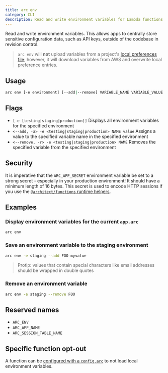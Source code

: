 ```yaml
---
title: arc env
category: CLI
description: Read and write environment variables for Lambda functions.
---
```


Read and write environment variables. This allows apps to centrally store sensitive configuration data, such as API keys, outside of the codebase in revision control.

> `arc env` will **not** upload variables from a project's [local preferences file](../configuration/local-preferences#%40env); however, it will download variables from AWS and overwrite local preference entries.

## Usage

```bash
arc env [-e environment] [--add|--remove] VARIABLE_NAME VARIABLE_VALUE
```


## Flags

- `[-e [testing|staging|production]]` Displays all environment variables for the specified environment
- `<--add, -a> -e <testing|staging|production> NAME value` Assigns a value to the specified variable name in the specified environment
- `<--remove, -r> -e <testing|staging|production> NAME` Removes the specified variable from the specified environment


## Security

It is imperative that the `ARC_APP_SECRET` environment variable be set to
a strong secret - especially in your production environment! It should have a minimum length of 16 bytes. This secret is
used to encode HTTP sessions if you use the [`@architect/functions` runtime helpers](../runtime-helpers/node.js#arc.http.session).


## Examples

### Display environment variables for the current `app.arc`

```bash
arc env
```


### Save an environment variable to the staging environment

```bash
arc env -e staging --add FOO myvalue
```

> Protip: values that contain special characters like email addresses should be wrapped in double quotes


### Remove an environment variable

```bash
arc env -e staging --remove FOO
```


## Reserved names

- `ARC_ENV`
- `ARC_APP_NAME`
- `ARC_SESSION_TABLE_NAME`


## Specific function opt-out

A function can be [configured with a `config.arc`](../configuration/function-config#%40arc) to not load local environment variables.
